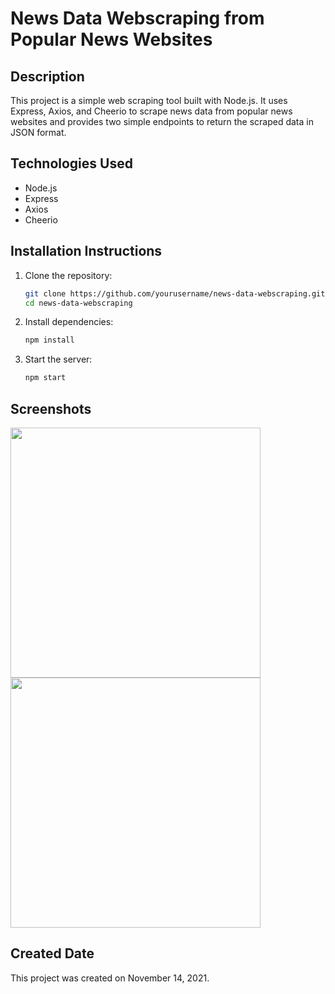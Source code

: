 # News Data Webscraping from Popular News Websites

## Description
This project is a simple web scraping tool built with Node.js. It uses Express, Axios, and Cheerio to scrape news data from popular news websites and provides two simple endpoints to return the scraped data in JSON format.

## Technologies Used
- Node.js
- Express
- Axios
- Cheerio

## Installation Instructions
1. Clone the repository:
   ```sh
   git clone https://github.com/yourusername/news-data-webscraping.git
   cd news-data-webscraping

2. Install dependencies:
   ```sh
   npm install
   
3. Start the server:
   ```sh
   npm start

## Screenshots

<img src ="screenshots/news_webscrapper1.png" width="400px">
<img src ="screenshots/news_webscrapper2.png" width="400px">


## Created Date
This project was created on November 14, 2021.
